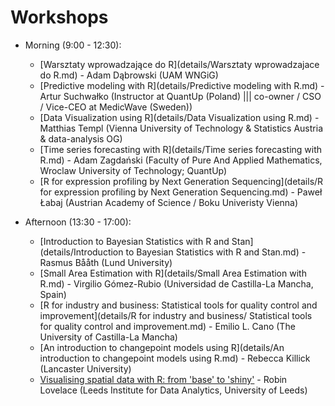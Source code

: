 # Workshops

* Morning (9:00 - 12:30):
    + [Warsztaty wprowadzające do R](details/Warsztaty wprowadzajace do R.md) - Adam Dąbrowski (UAM WNGiG)
    + [Predictive modeling with R](details/Predictive modeling with R.md) - Artur Suchwałko (Instructor at QuantUp (Poland) ||| co-owner / CSO / Vice-CEO at MedicWave (Sweden))
    + [Data Visualization using R](details/Data Visualization using R.md) - Matthias Templ (Vienna University of Technology & Statistics Austria & data-analysis OG)
    + [Time series forecasting with R](details/Time series forecasting with R.md) - Adam Zagdański (Faculty of Pure And Applied Mathematics, Wroclaw University of Technology; QuantUp)
    + [R for expression profiling by Next Generation Sequencing](details/R for expression profiling by Next Generation Sequencing.md) - Paweł Łabaj (Austrian Academy of Science / Boku Univeristy Vienna)

* Afternoon (13:30 - 17:00):
    +  [Introduction to Bayesian Statistics with R and Stan](details/Introduction to Bayesian Statistics with R and Stan.md) - Rasmus Bååth (Lund University)
    +  [Small Area Estimation with R](details/Small Area Estimation with R.md) - Virgilio Gómez-Rubio (Universidad de Castilla-La Mancha, Spain)
    +  [R for industry and business: Statistical tools for quality control and improvement](details/R for industry and business/ Statistical tools for quality control and improvement.md) - Emilio L. Cano (The University of Castilla-La Mancha)
    +  [An introduction to changepoint models using R](details/An introduction to changepoint models using R.md) - Rebecca Killick (Lancaster University)
    +  [Visualising spatial data with R: from 'base' to 'shiny'](https://github.com/eRum2016/Workshops/blob/master/details/Visualising%20spatial%20data%20with%20R:%20from%20'base'%20to%20'shiny'.md) - Robin Lovelace (Leeds Institute for Data Analytics, University of Leeds)
